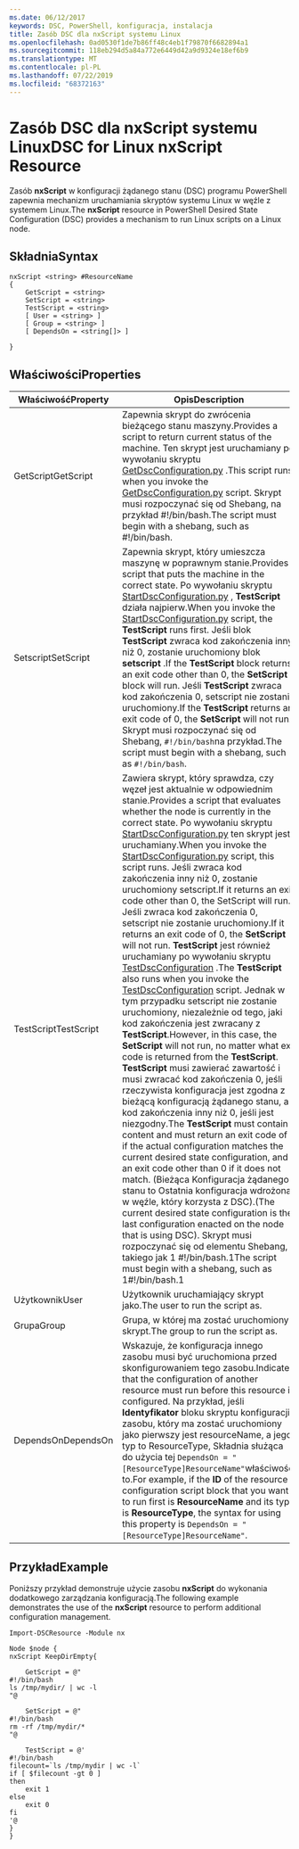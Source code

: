 ```yaml
---
ms.date: 06/12/2017
keywords: DSC, PowerShell, konfiguracja, instalacja
title: Zasób DSC dla nxScript systemu Linux
ms.openlocfilehash: 0ad0530f1de7b86ff48c4eb1f79870f6682894a1
ms.sourcegitcommit: 118eb294d5a84a772e6449d42a9d9324e18ef6b9
ms.translationtype: MT
ms.contentlocale: pl-PL
ms.lasthandoff: 07/22/2019
ms.locfileid: "68372163"
---
```

# <a name="dsc-for-linux-nxscript-resource"></a><span data-ttu-id="4d073-103">Zasób DSC dla nxScript systemu Linux</span><span class="sxs-lookup"><span data-stu-id="4d073-103">DSC for Linux nxScript Resource</span></span>

<span data-ttu-id="4d073-104">Zasób **nxScript** w konfiguracji żądanego stanu (DSC) programu PowerShell zapewnia mechanizm uruchamiania skryptów systemu Linux w węźle z systemem Linux.</span><span class="sxs-lookup"><span data-stu-id="4d073-104">The **nxScript** resource in PowerShell Desired State Configuration (DSC) provides a mechanism to run Linux scripts on a Linux node.</span></span>

## <a name="syntax"></a><span data-ttu-id="4d073-105">Składnia</span><span class="sxs-lookup"><span data-stu-id="4d073-105">Syntax</span></span>

```
nxScript <string> #ResourceName
{
    GetScript = <string>
    SetScript = <string>
    TestScript = <string>
    [ User = <string> ]
    [ Group = <string> ]
    [ DependsOn = <string[]> ]

}
```

## <a name="properties"></a><span data-ttu-id="4d073-106">Właściwości</span><span class="sxs-lookup"><span data-stu-id="4d073-106">Properties</span></span>

|  <span data-ttu-id="4d073-107">Właściwość</span><span class="sxs-lookup"><span data-stu-id="4d073-107">Property</span></span> |  <span data-ttu-id="4d073-108">Opis</span><span class="sxs-lookup"><span data-stu-id="4d073-108">Description</span></span> |
|---|---|
| <span data-ttu-id="4d073-109">GetScript</span><span class="sxs-lookup"><span data-stu-id="4d073-109">GetScript</span></span>| <span data-ttu-id="4d073-110">Zapewnia skrypt do zwrócenia bieżącego stanu maszyny.</span><span class="sxs-lookup"><span data-stu-id="4d073-110">Provides a script to return current status of the machine.</span></span>  <span data-ttu-id="4d073-111">Ten skrypt jest uruchamiany po wywołaniu skryptu [GetDscConfiguration.py](https://github.com/Microsoft/PowerShell-DSC-for-Linux#performing-dsc-operations-from-the-linux-computer) .</span><span class="sxs-lookup"><span data-stu-id="4d073-111">This script runs when you invoke the [GetDscConfiguration.py](https://github.com/Microsoft/PowerShell-DSC-for-Linux#performing-dsc-operations-from-the-linux-computer) script.</span></span> <span data-ttu-id="4d073-112">Skrypt musi rozpoczynać się od Shebang, na przykład #!/bin/bash.</span><span class="sxs-lookup"><span data-stu-id="4d073-112">The script must begin with a shebang, such as #!/bin/bash.</span></span>|
| <span data-ttu-id="4d073-113">Setscript</span><span class="sxs-lookup"><span data-stu-id="4d073-113">SetScript</span></span>| <span data-ttu-id="4d073-114">Zapewnia skrypt, który umieszcza maszynę w poprawnym stanie.</span><span class="sxs-lookup"><span data-stu-id="4d073-114">Provides a script that puts the machine in the correct state.</span></span> <span data-ttu-id="4d073-115">Po wywołaniu skryptu [StartDscConfiguration.py](https://github.com/Microsoft/PowerShell-DSC-for-Linux#performing-dsc-operations-from-the-linux-computer) , **TestScript** działa najpierw.</span><span class="sxs-lookup"><span data-stu-id="4d073-115">When you invoke the [StartDscConfiguration.py](https://github.com/Microsoft/PowerShell-DSC-for-Linux#performing-dsc-operations-from-the-linux-computer) script, the **TestScript** runs first.</span></span> <span data-ttu-id="4d073-116">Jeśli blok **TestScript** zwraca kod zakończenia inny niż 0, zostanie uruchomiony blok **setscript** .</span><span class="sxs-lookup"><span data-stu-id="4d073-116">If the **TestScript** block returns an exit code other than 0, the **SetScript** block will run.</span></span> <span data-ttu-id="4d073-117">Jeśli **TestScript** zwraca kod zakończenia 0, setscript nie zostanie  uruchomiony.</span><span class="sxs-lookup"><span data-stu-id="4d073-117">If the **TestScript** returns an exit code of 0, the **SetScript** will not run.</span></span> <span data-ttu-id="4d073-118">Skrypt musi rozpoczynać się od Shebang, `#!/bin/bash`na przykład.</span><span class="sxs-lookup"><span data-stu-id="4d073-118">The script must begin with a shebang, such as `#!/bin/bash`.</span></span>|
| <span data-ttu-id="4d073-119">TestScript</span><span class="sxs-lookup"><span data-stu-id="4d073-119">TestScript</span></span>| <span data-ttu-id="4d073-120">Zawiera skrypt, który sprawdza, czy węzeł jest aktualnie w odpowiednim stanie.</span><span class="sxs-lookup"><span data-stu-id="4d073-120">Provides a script that evaluates whether the node is currently in the correct state.</span></span> <span data-ttu-id="4d073-121">Po wywołaniu skryptu [StartDscConfiguration.py](https://github.com/Microsoft/PowerShell-DSC-for-Linux#performing-dsc-operations-from-the-linux-computer) ten skrypt jest uruchamiany.</span><span class="sxs-lookup"><span data-stu-id="4d073-121">When you invoke the [StartDscConfiguration.py](https://github.com/Microsoft/PowerShell-DSC-for-Linux#performing-dsc-operations-from-the-linux-computer) script, this script runs.</span></span> <span data-ttu-id="4d073-122">Jeśli zwraca kod zakończenia inny niż 0, zostanie uruchomiony setscript.</span><span class="sxs-lookup"><span data-stu-id="4d073-122">If it returns an exit code other than 0, the SetScript will run.</span></span> <span data-ttu-id="4d073-123">Jeśli zwraca kod zakończenia 0, setscript nie zostanie  uruchomiony.</span><span class="sxs-lookup"><span data-stu-id="4d073-123">If it returns an exit code of 0, the **SetScript** will not run.</span></span> <span data-ttu-id="4d073-124">**TestScript** jest również uruchamiany po wywołaniu skryptu [TestDscConfiguration](https://github.com/Microsoft/PowerShell-DSC-for-Linux#performing-dsc-operations-from-the-linux-computer) .</span><span class="sxs-lookup"><span data-stu-id="4d073-124">The **TestScript** also runs when you invoke the [TestDscConfiguration](https://github.com/Microsoft/PowerShell-DSC-for-Linux#performing-dsc-operations-from-the-linux-computer) script.</span></span> <span data-ttu-id="4d073-125">Jednak w tym przypadku setscript nie  zostanie uruchomiony, niezależnie od tego, jaki kod zakończenia jest zwracany z **TestScript**.</span><span class="sxs-lookup"><span data-stu-id="4d073-125">However, in this case, the **SetScript** will not run, no matter what exit code is returned from the **TestScript**.</span></span> <span data-ttu-id="4d073-126">**TestScript** musi zawierać zawartość i musi zwracać kod zakończenia 0, jeśli rzeczywista konfiguracja jest zgodna z bieżącą konfiguracją żądanego stanu, a kod zakończenia inny niż 0, jeśli jest niezgodny.</span><span class="sxs-lookup"><span data-stu-id="4d073-126">The **TestScript** must contain content and must return an exit code of 0 if the actual configuration matches the current desired state configuration, and an exit code other than 0 if it does not match.</span></span> <span data-ttu-id="4d073-127">(Bieżąca Konfiguracja żądanego stanu to Ostatnia konfiguracja wdrożona w węźle, który korzysta z DSC).</span><span class="sxs-lookup"><span data-stu-id="4d073-127">(The current desired state configuration is the last configuration enacted on the node that is using DSC).</span></span> <span data-ttu-id="4d073-128">Skrypt musi rozpoczynać się od elementu Shebang, takiego jak 1 #!/bin/bash.1</span><span class="sxs-lookup"><span data-stu-id="4d073-128">The script must begin with a shebang, such as 1#!/bin/bash.1</span></span>|
| <span data-ttu-id="4d073-129">Użytkownik</span><span class="sxs-lookup"><span data-stu-id="4d073-129">User</span></span>| <span data-ttu-id="4d073-130">Użytkownik uruchamiający skrypt jako.</span><span class="sxs-lookup"><span data-stu-id="4d073-130">The user to run the script as.</span></span>|
| <span data-ttu-id="4d073-131">Grupa</span><span class="sxs-lookup"><span data-stu-id="4d073-131">Group</span></span>| <span data-ttu-id="4d073-132">Grupa, w której ma zostać uruchomiony skrypt.</span><span class="sxs-lookup"><span data-stu-id="4d073-132">The group to run the script as.</span></span>|
| <span data-ttu-id="4d073-133">DependsOn</span><span class="sxs-lookup"><span data-stu-id="4d073-133">DependsOn</span></span> | <span data-ttu-id="4d073-134">Wskazuje, że konfiguracja innego zasobu musi być uruchomiona przed skonfigurowaniem tego zasobu.</span><span class="sxs-lookup"><span data-stu-id="4d073-134">Indicates that the configuration of another resource must run before this resource is configured.</span></span> <span data-ttu-id="4d073-135">Na przykład, jeśli **Identyfikator** bloku skryptu konfiguracji zasobu, który ma zostać uruchomiony jako pierwszy jest resourceName, a jego typ to ResourceType, Składnia służąca do użycia tej `DependsOn = "[ResourceType]ResourceName"`właściwości to.</span><span class="sxs-lookup"><span data-stu-id="4d073-135">For example, if the **ID** of the resource configuration script block that you want to run first is **ResourceName** and its type is **ResourceType**, the syntax for using this property is `DependsOn = "[ResourceType]ResourceName"`.</span></span>|

## <a name="example"></a><span data-ttu-id="4d073-136">Przykład</span><span class="sxs-lookup"><span data-stu-id="4d073-136">Example</span></span>

<span data-ttu-id="4d073-137">Poniższy przykład demonstruje użycie zasobu **nxScript** do wykonania dodatkowego zarządzania konfiguracją.</span><span class="sxs-lookup"><span data-stu-id="4d073-137">The following example demonstrates the use of the **nxScript** resource to perform additional configuration management.</span></span>

```
Import-DSCResource -Module nx

Node $node {
nxScript KeepDirEmpty{

    GetScript = @"
#!/bin/bash
ls /tmp/mydir/ | wc -l
"@

    SetScript = @"
#!/bin/bash
rm -rf /tmp/mydir/*
"@

    TestScript = @'
#!/bin/bash
filecount=`ls /tmp/mydir | wc -l`
if [ $filecount -gt 0 ]
then
    exit 1
else
    exit 0
fi
'@
}
}
```
